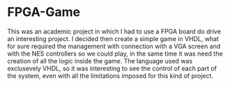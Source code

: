 # FPGA-Game
 This was an academic project in which I had to use a FPGA board do drive an interesting project.
 I decided then create a simple game in VHDL, what for sure required the management with connection with a VGA screen and with the NES controllers so we could play, in the same time it was need the creation of all the logic inside the game. 
 The language used was exclusevely VHDL, so it was interesting to see the control of each part of the system, even with all the limitations imposed for this kind of project.
